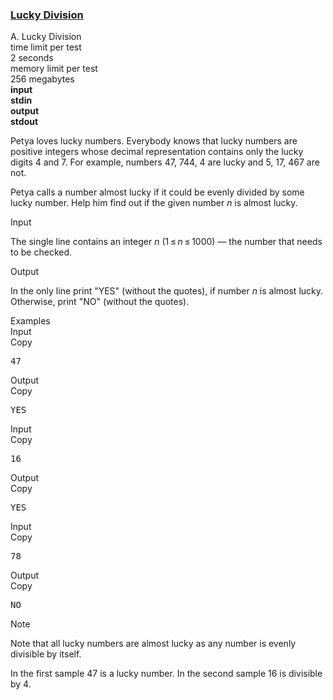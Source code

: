 <h3><a href="https://codeforces.com/contest/122/problem/A" target="_blank" rel="noopener noreferrer">Lucky Division</a></h3>
<div class="header"><div class="title">A. Lucky Division</div><div class="time-limit"><div class="property-title">time limit per test</div>2 seconds</div><div class="memory-limit"><div class="property-title">memory limit per test</div>256 megabytes</div><div class="input-file input-standard" style="font-weight: bold"><div class="property-title">input</div>stdin</div><div class="output-file output-standard" style="font-weight: bold"><div class="property-title">output</div>stdout</div></div><div><p><span class="tex-font-style-underline">Petya loves lucky numbers. Everybody knows that lucky numbers are positive integers whose decimal representation contains only the lucky digits <span class="tex-font-style-bf">4</span> and <span class="tex-font-style-bf">7</span>. For example, numbers <span class="tex-font-style-bf">47</span>, <span class="tex-font-style-bf">744</span>, <span class="tex-font-style-bf">4</span> are lucky and <span class="tex-font-style-bf">5</span>, <span class="tex-font-style-bf">17</span>, <span class="tex-font-style-bf">467</span> are not.</span></p><p>Petya calls a number <span class="tex-font-style-underline">almost lucky</span> if it could be evenly divided by some lucky number. Help him find out if the given number <span class="tex-span"><i>n</i></span> is almost lucky.</p></div><div class="input-specification"><div class="section-title">Input</div><p>The single line contains an integer <span class="tex-span"><i>n</i></span> <span class="tex-span">(1 ≤ <i>n</i> ≤ 1000)</span> — the number that needs to be checked.</p></div><div class="output-specification"><div class="section-title">Output</div><p>In the only line print "<span class="tex-font-style-tt">YES</span>" (without the quotes), if number <span class="tex-span"><i>n</i></span> is almost lucky. Otherwise, print "<span class="tex-font-style-tt">NO</span>" (without the quotes).</p></div><div class="sample-tests"><div class="section-title">Examples</div><div class="sample-test"><div class="input"><div class="title">Input<div title="Copy" data-clipboard-target="#id0004529589252682387" id="id0040701858598933394" class="input-output-copier">Copy</div></div><pre id="id0004529589252682387">47<br></pre></div><div class="output"><div class="title">Output<div title="Copy" data-clipboard-target="#id0001592259468712065" id="id006807856272901054" class="input-output-copier">Copy</div></div><pre id="id0001592259468712065">YES<br></pre></div><div class="input"><div class="title">Input<div title="Copy" data-clipboard-target="#id008804777018719879" id="id00036783012699176276" class="input-output-copier">Copy</div></div><pre id="id008804777018719879">16<br></pre></div><div class="output"><div class="title">Output<div title="Copy" data-clipboard-target="#id005568799257811947" id="id007528750036601303" class="input-output-copier">Copy</div></div><pre id="id005568799257811947">YES<br></pre></div><div class="input"><div class="title">Input<div title="Copy" data-clipboard-target="#id009701932326087644" id="id005829043005866549" class="input-output-copier">Copy</div></div><pre id="id009701932326087644">78<br></pre></div><div class="output"><div class="title">Output<div title="Copy" data-clipboard-target="#id0005089525896059666" id="id0047919403136340755" class="input-output-copier">Copy</div></div><pre id="id0005089525896059666">NO<br></pre></div></div></div><div class="note"><div class="section-title">Note</div><p>Note that all lucky numbers are almost lucky as any number is evenly divisible by itself.</p><p>In the first sample <span class="tex-span">47</span> is a lucky number. In the second sample <span class="tex-span">16</span> is divisible by <span class="tex-span">4</span>.</p></div>